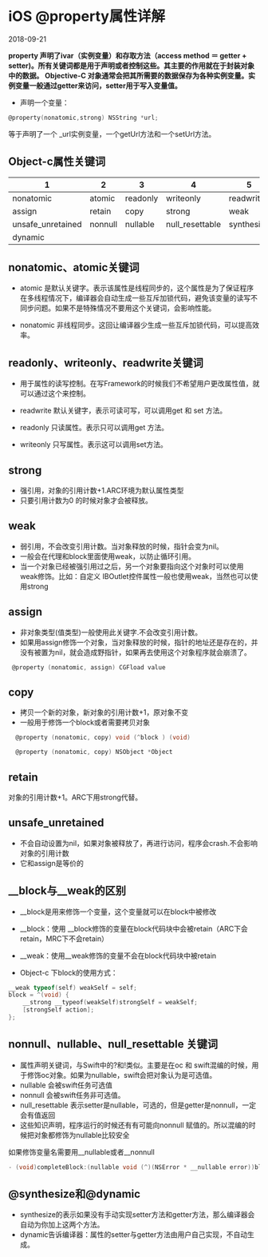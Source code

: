 <!-- README.md -->

# iOS @property属性详解

2018-09-21

**property 声明了ivar（实例变量）和存取方法（access method ＝ getter + setter)。所有关键词都是用于声明或者控制这些。其主要的作用就在于封装对象中的数据。 Objective-C 对象通常会把其所需要的数据保存为各种实例变量。实例变量一般通过getter来访问，setter用于写入变量值。**

- 声明一个变量：

 ```c
 @property(nonatomic,strong) NSString *url;
 ```
 
等于声明了一个 _url实例变量，一个getUrl方法和一个setUrl方法。

## Object-c属性关键词

|  1  | 2  | 3 | 4 | 5 |
|  ---- | ---- | ---- | ---- | ---- |
| nonatomic | atomic | readonly | writeonly | readwrite |
| assign | retain |  copy | strong | weak |
| unsafe_unretained | nonnull |  nullable | null_resettable | synthesize |
| dynamic |
	
		
## nonatomic、atomic关键词

- atomic 是默认关键字。表示该属性是线程同步的，这个属性是为了保证程序在多线程情况下，编译器会自动生成一些互斥加锁代码，避免该变量的读写不同步问题。如果不是特殊情况不要用这个关键词，会影响性能。

- nonatomic 非线程同步。这回让编译器少生成一些互斥加锁代码，可以提高效率。

## readonly、writeonly、readwrite关键词

- 用于属性的读写控制。在写Framework的时候我们不希望用户更改属性值，就可以通过这个来控制。

- readwrite 默认关键字，表示可读可写，可以调用get 和 set 方法。

- readonly 只读属性。表示只可以调用get 方法。

- writeonly 只写属性。表示这可以调用set方法。

## strong

- 强引用，对象的引用计数+1.ARC环境为默认属性类型
- 只要引用计数为0 的时候对象才会被释放。

## weak

- 弱引用，不会改变引用计数。当对象释放的时候，指针会变为nil。
- 一般会在代理和block里面使用weak，以防止循环引用。
- 当一个对象已经被强引用过之后，另一个对象要指向这个对象时可以使用weak修饰。比如：自定义 IBOutlet控件属性一般也使用weak，当然也可以使用strong
## assign

- 非对象类型(值类型)一般使用此关键字.不会改变引用计数。
- 如果用assign修饰一个对象，当对象释放的时候，指针的地址还是存在的，并没有被置为nil，就会造成野指针，如果再去使用这个对象程序就会崩溃了。

 ```c
  @property (nonatomic, assign) CGFload value
 ```
  
## copy

- 拷贝一个新的对象，新对象的引用计数+1，原对象不变
- 一般用于修饰一个block或者需要拷贝对象

```c
  @property (nonatomic, copy) void (^block ) (void)

  @property (nonatomic, copy) NSObject *Object
```

## retain

对象的引用计数+1。ARC下用strong代替。

## unsafe_unretained

- 不会自动设置为nil，如果对象被释放了，再进行访问，程序会crash.不会影响对象的引用计数
- 它和assign是等价的

## __block与__weak的区别

- __block是用来修饰一个变量，这个变量就可以在block中被修改

- __block：使用 __block修饰的变量在block代码块中会被retain（ARC下会retain，MRC下不会retain）

- __weak：使用__weak修饰的变量不会在block代码块中被retain

- Object-c 下block的使用方式：

```c
__weak typeof(self) weakSelf = self;
block = ^(void) {
    __strong __typeof(weakSelf)strongSelf = weakSelf;
    [strongSelf action];
};
```


## nonnull、nullable、null_resettable 关键词

- 属性声明关键词，与Swift中的?和!类似。主要是在oc 和 swift混编的时候，用于修饰oc对象。如果为nullable，swift会把对象认为是可选值。
- nullable 会被swift任务可选值
- nonnull 会被swift任务非可选值。
- null_resettable 表示setter是nullable，可选的，但是getter是nonnull，一定会有值返回
- 这些知识声明，程序运行的时候还有有可能向nonnull 赋值的。所以混编的时候把对象都修饰为nullable比较安全

如果修饰变量名需要用__nullable或者__nonnull

```c
- (void)completeBlock:(nullable void (^)(NSError * __nullable error))block;
```

## @synthesize和@dynamic

- synthesize的表示如果没有手动实现setter方法和getter方法，那么编译器会自动为你加上这两个方法。
- dynamic告诉编译器：属性的setter与getter方法由用户自己实现，不自动生成。


